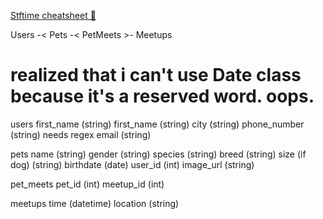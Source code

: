 [Stftime cheatsheet 🙏](https://devhints.io/strftime)

Users -< Pets -< PetMeets >- Meetups
# realized that i can't use Date class because it's a reserved word. oops.

users
first_name (string)
first_name (string)
city (string)
phone_number (string) needs regex
email (string)


pets
name (string)
gender (string)
species (string)
breed (string)
size (if dog) (string)
birthdate (date)
user_id (int)
image_url (string)

pet_meets
pet_id (int)
meetup_id (int)

meetups
time (datetime)
location (string)

